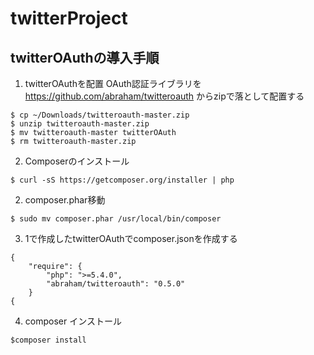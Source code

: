 # twitterProject

## twitterOAuthの導入手順

1. twitterOAuthを配置
OAuth認証ライブラリを
https://github.com/abraham/twitteroauth
からzipで落として配置する
```
$ cp ~/Downloads/twitteroauth-master.zip
$ unzip twitteroauth-master.zip
$ mv twitteroauth-master twitterOAuth
$ rm twitteroauth-master.zip
```

2. Composerのインストール
```
$ curl -sS https://getcomposer.org/installer | php
```
2. composer.phar移動
```
$ sudo mv composer.phar /usr/local/bin/composer
```
3. 1で作成したtwitterOAuthでcomposer.jsonを作成する
```
{
    "require": {
        "php": ">=5.4.0",
        "abraham/twitteroauth": "0.5.0"
    }
{
```
4. composer インストール
```
$composer install
```
